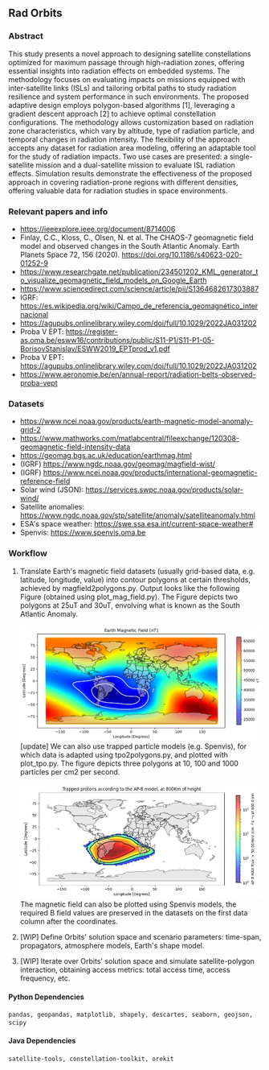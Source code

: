 ## Rad Orbits

### Abstract

This study presents a novel approach to designing satellite constellations optimized for maximum passage through high-radiation zones, 
offering essential insights into radiation effects on embedded systems. The methodology focuses on evaluating impacts on missions 
equipped with inter-satellite links (ISLs) and tailoring orbital paths to study radiation resilience and system performance in such environments. 
The proposed adaptive design employs polygon-based algorithms [1], leveraging a gradient descent approach [2] to achieve optimal constellation 
configurations. The methodology allows customization based on radiation zone characteristics, which vary by altitude, type of radiation particle, 
and temporal changes in radiation intensity. The flexibility of the approach accepts any dataset for radiation area modeling, 
offering an adaptable tool for the study of radiation impacts. Two use cases are presented: a single-satellite mission 
and a dual-satellite mission to evaluate ISL radiation effects. Simulation results demonstrate the effectiveness of the 
proposed approach in covering radiation-prone regions with different densities, offering valuable data for radiation studies in space environments.

### Relevant papers and info

* https://ieeexplore.ieee.org/document/8714006
* Finlay, C.C., Kloss, C., Olsen, N. et al. The CHAOS-7 geomagnetic field model and observed changes in the South Atlantic Anomaly. Earth Planets Space 72, 156 (2020). https://doi.org/10.1186/s40623-020-01252-9
* https://www.researchgate.net/publication/234501202_KML_generator_to_visualize_geomagnetic_field_models_on_Google_Earth
* https://www.sciencedirect.com/science/article/pii/S1364682617303887
* IGRF: https://es.wikipedia.org/wiki/Campo_de_referencia_geomagnético_internacional
* https://agupubs.onlinelibrary.wiley.com/doi/full/10.1029/2022JA031202
* Proba V EPT: https://register-as.oma.be/esww16/contributions/public/S11-P1/S11-P1-05-BorisovStanislav/ESWW2019_EPTprod_v1.pdf
* Proba V EPT: https://agupubs.onlinelibrary.wiley.com/doi/full/10.1029/2022JA031202
* https://www.aeronomie.be/en/annual-report/radiation-belts-observed-proba-vept

### Datasets

* https://www.ncei.noaa.gov/products/earth-magnetic-model-anomaly-grid-2
* https://www.mathworks.com/matlabcentral/fileexchange/120308-geomagnetic-field-intensity-data
* https://geomag.bgs.ac.uk/education/earthmag.html
* (IGRF) https://www.ngdc.noaa.gov/geomag/magfield-wist/
* (IGRF) https://www.ncei.noaa.gov/products/international-geomagnetic-reference-field
* Solar wind (JSON): https://services.swpc.noaa.gov/products/solar-wind/
* Satellite anomalies: https://www.ngdc.noaa.gov/stp/satellite/anomaly/satelliteanomaly.html
* ESA's space weather: https://swe.ssa.esa.int/current-space-weather#
* Spenvis: https://www.spenvis.oma.be

### Workflow

1. Translate Earth's magnetic field datasets (usually grid-based data, e.g. latitude, longitude, value) into contour polygons at certain thresholds, achieved by magfield2polygons.py. Output looks like the following Figure (obtained using plot_mag_field.py). The Figure depicts two polygons at 25uT and 30uT, envolving what is known as the South Atlantic Anomaly. <br><br>
![Magnetic Field Plot](./img/output_mf.jpg)
[update] We can also use trapped particle models (e.g. Spenvis), for which data is adapted using tpo2polygons.py, and plotted with plot_tpo.py. The figure depicts three polygons at 10, 100 and 1000 particles per cm2 per second. <br><br>
![Magnetic Field Plot](./img/output_tpo_800km.jpg)
The magnetic field can also be plotted using Spenvis models, the required B field values are preserved in the datasets on the first data column after the coordinates. 

2. [WIP] Define Orbits' solution space and scenario parameters: time-span, propagators, atmosphere models, Earth's shape model.

3. [WIP] Iterate over Orbits' solution space and simulate satellite-polygon interaction, obtaining access metrics: total access time, access frequency, etc.

#### Python Dependencies
```
pandas, geopandas, matplotlib, shapely, descartes, seaborn, geojson, scipy
```

#### Java Dependencies
```
satellite-tools, constellation-toolkit, orekit
```